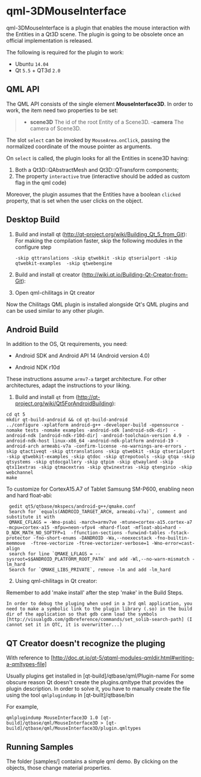 qml-3DMouseInterface
=============

qml-3DMouseInterface is a plugin that enables the mouse interaction with the Entities in a Qt3D scene.
The plugin is going to be obsolete once an official implementation is released.
 

The following is required for the plugin to work:

  - Ubuntu `14.04`
  - Qt `5.5` + QT3d `2.0`
  
QML API
-------

The QML API consists of the single element **MouseInterface3D**. In order to work, the item need two properties to be set:

>  - **scene3D** The id of the root Entity of a Scene3D.
>   -**camera**  The camera of Scene3D.

The slot `select` can be invoked by `MouseArea.onClick`, passing the normalized coordinate of the mouse pointer as arguments.

On `select` is called, the plugin looks for all the Entities in scene3D having:

1. Both a Qt3D::QAbstractMesh and Qt3D::QTransform components;
2. The property `interactive` true (interactive should be added as custom flag in the qml code)

Moreover, the plugin assumes that the Entities have a boolean `clicked` property, that is set when the user clicks on the object.


Desktop Build
-------------

1. Build and install qt  (http://qt-project.org/wiki/Building_Qt_5_from_Git):
	For making the compilation faster, skip the following modules in the configure step
	
	```
	-skip qttranslations -skip qtwebkit -skip qtserialport -skip qtwebkit-examples  -skip qtwebengine 	

	```

2. Build and install qt creator (http://wiki.qt.io/Building-Qt-Creator-from-Git):
	

3. Open qml-chilitags in Qt creator

  Now the Chilitags QML plugin is installed alongside Qt's QML plugins and can be used similar to any other plugin.


Android Build
-------------

In addition to the OS, Qt requirements, you need:

  - Android SDK and Android API 14 (Android version 4.0)

  - Android NDK r10d

These instructions assume `armv7-a` target architecture. For other architectures, adapt the instructions to your liking.



1. Build and install `qt` from (http://qt-project.org/wiki/Qt5ForAndroidBuilding):

  ```
  cd qt 5
  mkdir qt-build-android && cd qt-build-android
  ../configure -xplatform android-g++ -developer-build -opensource -nomake tests -nomake examples -android-sdk [android-sdk-dir]  -android-ndk [android-ndk-r10d-dir] -android-toolchain-version 4.9  -android-ndk-host linux-x86_64 -android-ndk-platform android-19 -android-arch armeabi-v7a -confirm-license -no-warnings-are-errors -skip qtactiveqt -skip qttranslations -skip qtwebkit -skip qtserialport -skip qtwebkit-examples -skip qtdoc -skip qtrepotools -skip qtqa -skip qtsystems -skip qtdocgallery -skip qtpim -skip qtwayland -skip qtx11extras -skip qtmacextras -skip qtwinextras -skip qtenginio -skip webchannel
  make
  ```

To customize for CortexA15.A7 of Tablet Samsung SM-P600, enabling neon and hard float-abi:
  
   ```
   	gedit qt5/qtbase/mkspecs/android-g++/qmake.conf
	Search for `equals(ANDROID_TARGET_ARCH, armeabi-v7a)`, comment and substitute it with 
	QMAKE_CFLAGS = -Wno-psabi -march=armv7ve -mtune=cortex-a15.cortex-a7  -mcpu=cortex-a15 -mfpu=neon-vfpv4 -mhard-float -mfloat-abi=hard -  D_NDK_MATH_NO_SOFTFP=1  -ffunction-sections -funwind-tables -fstack-protector -fno-short-enums -DANDROID -Wa,--noexecstack -fno-builtin-memmove  -ftree-vectorize -ftree-vectorizer-verbose=1 -Wno-error=cast-align
	search for line `QMAKE_LFLAGS = --sysroot=$$ANDROID_PLATFORM_ROOT_PATH` and add -Wl,--no-warn-mismatch -lm_hard
	Search for `QMAKE_LIBS_PRIVATE`, remove -lm and add -lm_hard

   ```

2. Using qml-chilitags in Qt creator:

  Remember to add 'make install' after the step 'make' in the Build Steps.
  
	In order to debug the pluging when used in a 3rd qml application, you need to make a symbolic link to the plugin library (.so) in the build dir of the application so that gdb canm load the symbols [http://visualgdb.com/gdbreference/commands/set_solib-search-path] (I cannot set it in QTC, it is overwritter...) 

QT Creator doesn't recognize the pluging
----------------------------------------
With reference to [http://doc.qt.io/qt-5/qtqml-modules-qmldir.html#writing-a-qmltypes-file]

Usually plugins get installed in [qt-build]/qtbase/qml/Plugin-name
For some obscure reason Qt doesn't create the plugins.qmltype that provides the plugin description.
In order to solve it, you have to manually create the file using the tool `qmlplugindump` in [qt-built]/qtbase/bin

For example, 
```
qmlplugindump MouseInterface3D 1.0 [qt-build]/qtbase/qml/MouseInterface3D > [qt-build]/qtbase/qml/MouseInterface3D/plugin.qmltypes
```

Running Samples
---------------

The folder [samples/] contains a simple qml demo. By clicking on the objects, those change material properties. 

